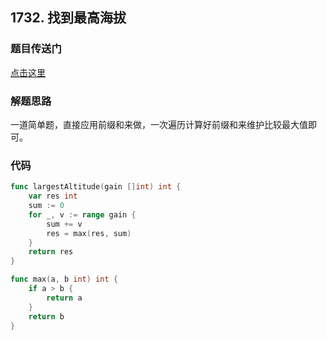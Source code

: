 ## 1732. 找到最高海拔

### 题目传送门

[点击这里](https://leetcode.cn/problems/find-the-highest-altitude/)

### 解题思路

一道简单题，直接应用前缀和来做，一次遍历计算好前缀和来维护比较最大值即可。

### 代码

```go
func largestAltitude(gain []int) int {
    var res int
    sum := 0
    for _, v := range gain {
        sum += v
        res = max(res, sum)
    }
    return res
}

func max(a, b int) int {
    if a > b {
        return a
    }
    return b
}
```